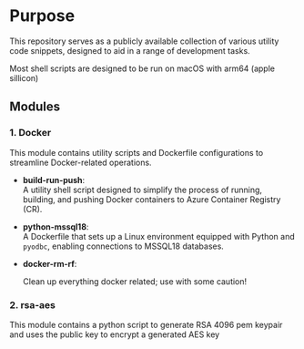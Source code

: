 # Purpose

This repository serves as a publicly available collection of various utility code snippets, designed to aid in a range of development tasks.

Most shell scripts are designed to be run on macOS with arm64 (apple sillicon)

## Modules

### 1. Docker
This module contains utility scripts and Dockerfile configurations to streamline Docker-related operations.

- **build-run-push**:  
  A utility shell script designed to simplify the process of running, building, and pushing Docker containers to Azure Container Registry (CR).

- **python-mssql18**:  
  A Dockerfile that sets up a Linux environment equipped with Python and `pyodbc`, enabling connections to MSSQL18 databases.

- **docker-rm-rf**:

  Clean up everything docker related; use with some caution!

### 2. rsa-aes
This module contains a python script to generate RSA 4096 pem keypair and uses the public key to encrypt a generated AES key
